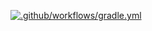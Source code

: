 [![.github/workflows/gradle.yml](https://github.com/LoudBionic/patterns/actions/workflows/gradle.yml/badge.svg)](https://github.com/LoudBionic/patterns/actions/workflows/gradle.yml)